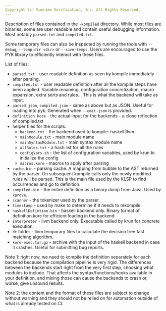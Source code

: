 ```yaml
---
Copyright (c) Runtime Verification, Inc. All Rights Reserved.
---
```


Description of files contained in the `-kompiled` directory.
While most files are binaries, some are user readable and contain useful debugging information.
Most notably `parsed.txt` and `compiled.txt`.

Some temporary files can also be inspected by running the tools with `--debug`, `--temp-dir <dir>`
or `--save-temps`. Users are encouraged to use the PYK library to efficiently interact with these
files.

List of files:
- `parsed.txt` - user readable definition as seen by kompile immediately after parsing.
- `compiled.txt` - user readable definition after all the kompile steps have been applied. Variable
  renaming, configuration concretization, macro expansion, extra sorts and rules... This is
  what the backend will take as input.
- `parsed.json`, `compiled.json` - same as above but as JSON. Useful for loading into pyk.
  Generated when `--emit-json` is provided.
- `definition.kore` - the actual input for the backends - a close reflection of compiled.txt
- helper files for the scripts:
  - `backend.txt` - the backend used to kompile: haskell|llvm
  - `mainModule.txt` - main module name
  - `mainSyntaxModule.txt` - main syntax module name
  - `allRules.txt` - a hash list for all the rules
  - `configVars.sh` - the list of configuration variables, used by krun to initialize the config
  - `macros.kore` - macros to apply after parsing
- `cache.bin` - parsing cache. A mapping from bubble to the AST returned by the parser. On
  subsequent kompile calls only the newly modified rules will be parsed. This is the main file
  used by the KLSP to find occurrences and go to definition.
- `compiled.bin` - the entire definition as a binary dump from Java. Used by `kprove`.
- `scanner` - the tokenizer used by the parser.
- `timestamp` -  used by make to determine if it needs to rekompile.
- `haskellDefintion.bin` - haskell backend only. Binary format of definition.kore for efficient
  loading in the backend.
- `interpreter` - llvm backend only. Executable called by krun for concrete execution.
- `dt` folder - llvm temporary files to calculate the decision tree fast matching algorithm.
- `kore-exec.tar.gz` - archive with the input of the haskell backend in case it crashes. Useful
  for submitting bug reports.

Note 1: right now, we need to kompile the definition separately for each backend because the
compilation pipeline is very rigid. The differences between the backends start right from the very
first step, choosing what modules to include. That affects the syntax/functions/hooks available
in your definition, and mixing those can cause the backends to crash or, worse, give unsound
results.

Note 2: the content and the format of these files are subject to change without warning and they
should not be relied on for automation outside of what is already tested on CI.
